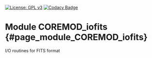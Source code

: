 [![License: GPL v3](https://img.shields.io/badge/License-GPL%20v3-blue.svg)](http://www.gnu.org/licenses/gpl-3.0) [![Codacy Badge](https://api.codacy.com/project/badge/Grade/85e6f65daae345c88a2f24dc7e8bf91a)](https://www.codacy.com/gh/milk-org/COREMOD_iofits?utm_source=github.com&amp;utm_medium=referral&amp;utm_content=milk-org/COREMOD_iofits&amp;utm_campaign=Badge_Grade)


# Module COREMOD_iofits {#page_module_COREMOD_iofits}

I/O routines for FITS format
